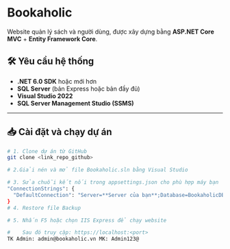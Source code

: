 # Bookaholic

Website quản lý sách và người dùng, được xây dựng bằng **ASP.NET Core MVC** + **Entity Framework Core**.

## 🛠 Yêu cầu hệ thống
- **.NET 6.0 SDK** hoặc mới hơn
- **SQL Server** (bản Express hoặc bản đầy đủ)
- **Visual Studio 2022** 
- **SQL Server Management Studio (SSMS)** 

---

## 📥 Cài đặt và chạy dự án

```bash
# 1. Clone dự án từ GitHub
git clone <link_repo_github>

# 2.Giải nén và mở file Bookaholic.sln bằng Visual Studio

# 3. Sửa chuỗi kết nối trong appsettings.json cho phù hợp máy bạn
"ConnectionStrings": {
  "DefaultConnection": "Server=**Server của bạn**;Database=BookaholicDB;Trusted_Connection=True;TrustServerCertificate=True;MultipleActiveResultSets=True"
}
# 4. Restore file Backup

# 5. Nhấn F5 hoặc chọn IIS Express để chạy website

#    Sau đó truy cập: https://localhost:<port>
TK Admin: admin@bookaholic.vn MK: Admin123@
